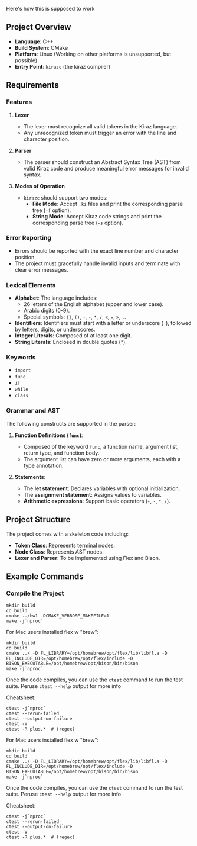 
Here's how this is supposed to work


## Project Overview

- **Language**: C++
- **Build System**: CMake
- **Platform**: Linux (Working on other platforms is unsupported, but possible)
- **Entry Point**: `kirazc` (the kiraz compiler)

## Requirements

### Features

1. **Lexer**
   - The lexer must recognize all valid tokens in the Kiraz language.
   - Any unrecognized token must trigger an error with the line and character position.

2. **Parser**
   - The parser should construct an Abstract Syntax Tree (AST) from valid Kiraz code and produce meaningful error messages for invalid syntax.

3. **Modes of Operation**
   - `kirazc` should support two modes:
     - **File Mode**: Accept `.ki` files and print the corresponding parse tree (`-f` option).
     - **String Mode**: Accept Kiraz code strings and print the corresponding parse tree (`-s` option).

### Error Reporting

- Errors should be reported with the exact line number and character position.
- The project must gracefully handle invalid inputs and terminate with clear error messages.

### Lexical Elements

- **Alphabet**: The language includes:
  - 26 letters of the English alphabet (upper and lower case).
  - Arabic digits (0-9).
  - Special symbols: `{}`, `()`, `+`, `-`, `*`, `/`, `<`, `=`, `>`, `.`.
- **Identifiers**: Identifiers must start with a letter or underscore (`_`), followed by letters, digits, or underscores.
- **Integer Literals**: Composed of at least one digit.
- **String Literals**: Enclosed in double quotes (`"`).

### Keywords

- `import`
- `func`
- `if`
- `while`
- `class`

### Grammar and AST

The following constructs are supported in the parser:

1. **Function Definitions (`func`)**:
   - Composed of the keyword `func`, a function name, argument list, return type, and function body.
   - The argument list can have zero or more arguments, each with a type annotation.

2. **Statements**:
   - The **let statement**: Declares variables with optional initialization.
   - The **assignment statement**: Assigns values to variables.
   - **Arithmetic expressions**: Support basic operators (`+`, `-`, `*`, `/`).

## Project Structure

The project comes with a skeleton code including:

- **Token Class**: Represents terminal nodes.
- **Node Class**: Represents AST nodes.
- **Lexer and Parser**: To be implemented using Flex and Bison.

## Example Commands

### Compile the Project

```
mkdir build
cd build
cmake ../hw1 -DCMAKE_VERBOSE_MAKEFILE=1
make -j`nproc`

```

For Mac users installed flex w "brew":

```
mkdir build
cd build
cmake ../ -D FL_LIBRARY=/opt/homebrew/opt/flex/lib/libfl.a -D FL_INCLUDE_DIR=/opt/homebrew/opt/flex/include -D BISON_EXECUTABLE=/opt/homebrew/opt/bison/bin/bison
make -j`nproc`
```

Once the code compiles, you can use the ``ctest`` command to run the
test suite. Peruse ``ctest --help`` output for more info

Cheatsheet:

```shell
ctest -j`nproc`
ctest --rerun-failed
ctest --output-on-failure
ctest -V
ctest -R plus.*  # (regex)
```

For Mac users installed flex w "brew":

```
mkdir build
cd build
cmake ../ -D FL_LIBRARY=/opt/homebrew/opt/flex/lib/libfl.a -D FL_INCLUDE_DIR=/opt/homebrew/opt/flex/include -D BISON_EXECUTABLE=/opt/homebrew/opt/bison/bin/bison
make -j`nproc`
```

Once the code compiles, you can use the ``ctest`` command to run the
test suite. Peruse ``ctest --help`` output for more info

Cheatsheet:

```shell
ctest -j`nproc`
ctest --rerun-failed
ctest --output-on-failure
ctest -V
ctest -R plus.*  # (regex)
```
